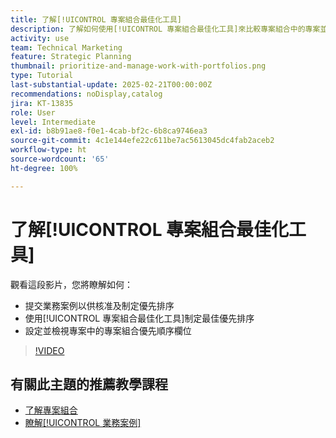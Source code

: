 ```yaml
---
title: 了解[!UICONTROL 專案組合最佳化工具]
description: 了解如何使用[!UICONTROL 專案組合最佳化工具]來比較專案組合中的專案並決定優先排序。
activity: use
team: Technical Marketing
feature: Strategic Planning
thumbnail: prioritize-and-manage-work-with-portfolios.png
type: Tutorial
last-substantial-update: 2025-02-21T00:00:00Z
recommendations: noDisplay,catalog
jira: KT-13835
role: User
level: Intermediate
exl-id: b8b91ae8-f0e1-4cab-bf2c-6b8ca9746ea3
source-git-commit: 4c1e144efe22c611be7ac5613045dc4fab2aceb2
workflow-type: ht
source-wordcount: '65'
ht-degree: 100%

---
```


# 了解[!UICONTROL 專案組合最佳化工具]

觀看這段影片，您將瞭解如何：

* 提交業務案例以供核准及制定優先排序
* 使用[!UICONTROL 專案組合最佳化工具]制定最佳優先排序
* 設定並檢視專案中的專案組合優先順序欄位

>[!VIDEO](https://video.tv.adobe.com/v/3446275/?quality=12&learn=on&enablevpops)

## 有關此主題的推薦教學課程

* [了解專案組合](/help/portfolios-and-programs/overview-of-adobe-workfront-portfolios.md)
* [瞭解[!UICONTROL 業務案例]](/help/portfolios-and-programs/introduction-to-the-business-case.md)
